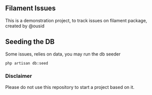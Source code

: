 ## Filament Issues
This is a demonstration project, to track issues on filament package, created by @ousid

## Seeding the DB
Some issues, relies on data, you may run the db seeder 

```bash
php artisan db:seed
```

### Disclaimer
Please do not use this repository to start a project based on it.


